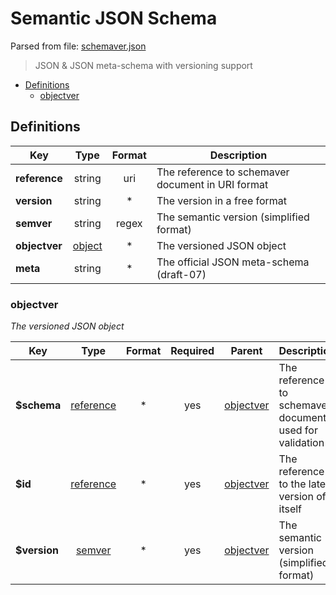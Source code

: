 # __Semantic JSON Schema__

Parsed from file: [schemaver.json](https://schema.linterhub.com/schemaver.json#)
> JSON & JSON meta-schema with versioning support
* [Definitions](#definitions)
	* [objectver](#objectver)
## __Definitions__
|Key|Type|Format|Description|
|-|:-:|:-:|-|
|__reference__|string|uri|The reference to schemaver document in URI format|
|__version__|string|*|The version in a free format|
|__semver__|string|regex|The semantic version (simplified format)|
|__objectver__|[object](#objectver)|*|The versioned JSON object|
|__meta__|string|*|The official JSON meta-schema (draft-07)|
### __objectver__
_The versioned JSON object_

|Key|Type|Format|Required|Parent|Description|
|-|:-:|:-:|:-:|:-:|-|
|__$schema__|[reference](#definitions)|*|yes|[objectver](objectver)|The reference to schemaver document used for validation|
|__$id__|[reference](#definitions)|*|yes|[objectver](objectver)|The reference to the latest version of itself|
|__$version__|[semver](#definitions)|*|yes|[objectver](objectver)|The semantic version (simplified format)|